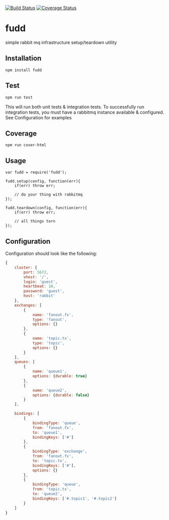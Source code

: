 [![Build Status](https://travis-ci.org/GannettDigital/fudd.svg?branch=master)](https://travis-ci.org/GannettDigital/fudd)
[![Coverage Status](https://coveralls.io/repos/github/GannettDigital/fudd/badge.svg?branch=master)](https://coveralls.io/github/GannettDigital/fudd?branch=master)

# fudd
simple rabbit mq infrastructure setup/teardown utility

## Installation
```
npm install fudd
```

## Test

```
npm run test
```
This will run both unit tests & integration tests. To successfully run integration tests, you must have a rabbitmq instance 
available & configured. See Configuration for examples

## Coverage 

```
npm run cover-html
```

## Usage

```
var fudd = require('fudd');

fudd.setup(config, function(err){
    if(err) throw err;
    
    // do your thing with rabbitmq
});

fudd.teardown(config, function(err){
    if(err) throw err;
    
    // all things torn
});
```

## Configuration

Configuration should look like the following: 
```javascript
{
    cluster: {
        port: 5672,
        vhost: '/',
        login: 'guest',
        heartbeat: 10,
        password: 'guest',
        host: 'rabbit'
    },
    exchanges: [
        {
            name: 'fanout.fx',
            type: 'fanout',
            options: {}
        },
        {
            name: 'topic.tx',
            type: 'topic',
            options: {}
        }
    ],
    queues: [
        {
            name: 'queue1',
            options: {durable: true}
        },
        {
            name: 'queue2',
            options: {durable: false}
        }
    ],

    bindings: [
        {
            bindingType: 'queue',
            from: 'fanout.fx',
            to: 'queue1',
            bindingKeys: ['#']
        },
        {
            bindingType: 'exchange',
            from: 'fanout.fx',
            to: 'topic.tx',
            bindingKeys: ['#'],
            options: {}
        },
        {
            bindingType: 'queue',
            from: 'topic.tx',
            to: 'queue2',
            bindingKeys: ['#.topic1', '#.topic2']
        }
    ]
}
```